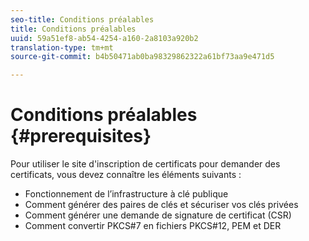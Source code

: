 ```yaml
---
seo-title: Conditions préalables
title: Conditions préalables
uuid: 59a51ef8-ab54-4254-a160-2a8103a920b2
translation-type: tm+mt
source-git-commit: b4b50471ab0ba98329862322a61bf73aa9e471d5

---
```



# Conditions préalables {#prerequisites}

Pour utiliser le site d&#39;inscription de certificats pour demander des certificats, vous devez connaître les éléments suivants :

* Fonctionnement de l’infrastructure à clé publique
* Comment générer des paires de clés et sécuriser vos clés privées
* Comment générer une demande de signature de certificat (CSR)
* Comment convertir PKCS#7 en fichiers PKCS#12, PEM et DER